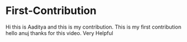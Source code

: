 # First-Contribution
Hi this is Aaditya and this is my contribution.
This is my first contribution
hello anuj thanks for this video. Very Helpful
